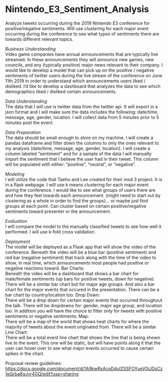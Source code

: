 # Nintendo_E3_Sentiment_Analysis
Analyze tweets occurring during the 2019 Nintendo E3 conference for positive/negative sentiments. Will use clustering for each major event occurring during the conference to see what types of sentiments there are towards different relevant topics. 

*Business Understanding*   
Video game companies have annual announcements that are typically live streamed. In these announcements they will announce new games, new councils, and any (typically positive) major news relevant to their company. I would like to develop a model that can pick up on the positive / negative sentiments of twitter users during the live stream of the conference on June 11th 2019 in order to understand which announcements users liked / disliked. I’d like to develop a dashboard that analyzes the data to see which demographics liked / disliked certain announcements. 

*Data Understanding*   
The data that I will use is twitter data from the twitter api. It will export in a json format and I will make sure the data includes the following: date/time, message, age, gender, location. I will collect data from 5 minutes prior to 5 minutes post the event. 

*Data Preparation*  
The data should be small enough to store on my machine. I will create a pandas dataframe and filter down the columns to only the ones relevant to my analysis (date/time, message, age, gender, location). I will create a column labeled “sentiment” and for a sample of the data I will manually import the sentiment that I believe the user had in their tweet. This column will be populated with either: “positive”, “neutral”, or “negative”. 

*Modeling*   
I will utilize the code that Taeho and Lee created for their mod 3 project. It is in a flask webpage. 
I will use k means clustering for each major event during the conference. I would like to see what groups of users there are and how they feel towards each announcement. (might need to start out by clustering as a whole in order to find the groups)... or maybe just find groups at each point. Can cluster based on certain positive/negative sentiments toward presenter or the announcement. 

*Evaluation*   
I will compare the model to the manually classified tweets to see how well it performed. I will use k-fold cross validation. 

*Deployment*   
The model will be deployed as a Flask app that will show the video of the conference. Beneath the video will be a blue bar (positive sentiment) and red bar (negative sentiment) that track along with the time of the video to show, in real time, which announcements most people had positive or negative reactions toward. 
Bar Charts:   
Beneath the video will be a dashboard that shows a bar chart for male/female sentiments (up bars for positive tweets, down for negative). There will be a similar bar chart but for major age groups. And also a bar chart for the major events that occured in the presentation. There can be a bar chart by country/location too. 
Drop Down:   
There will be a drop down for certain major events that occurred throughout the talk. There will be dropdowns for: gender, major age group, and location too. In addition you will have the choice to filter only for tweets with positive sentiments or negative sentiments. 
Map:   
There will be a map of the world that shows heat charts for where the majority of tweets about the event originated from. There will be a similar 
Line Chart:   
There will be a total event line chart that shows the line that is being shown live to the event. This one will be static, but will have points along it that the user can hover over to see what major events occurred to cause certain spikes in the chart. 


Proposal review guidelines:
https://docs.google.com/document/d/1A9kwRsAcpDdulZSSFOYueV0iJDsCz1eQrba6gJvr4GQ/edit?usp=sharing 

